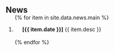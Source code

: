 <h2 id="publications" style="margin: 2px 0px -15px;">News</h2>

<div class="newsbar-vertical-scroll">
<ol class="news-items">

{% for item in site.data.news.main %}
<li>
  <div class="newsbar-row">
    <div class="col-sm-9" style="position: relative;padding-right: 15px;padding-left: 20px;">
      <div class="title"><strong>[{{ item.date }}]</strong> {{ item.desc }}</div>
    </div>
  </div>
</li>
<br>
{% endfor %}

</ol>
</div> 